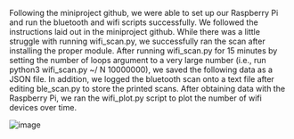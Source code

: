 Following the miniproject github, we were able to set up our Raspberry Pi and run the bluetooth and wifi scripts successfully. 
We followed the instructions laid out in the miniproject github. While there was a little struggle with running wifi_scan.py, we successfully ran the scan after installing the proper module. After running wifi_scan.py for 15 minutes by setting the number of loops argument to a very large number (i.e., run python3 wifi_scan.py ~/ N 10000000), we saved the following data as a JSON file. In addition, we  logged the bluetooth scan onto a text file after editing ble_scan.py to store the printed scans. After obtaining data with the Raspberry Pi, we ran the wifi_plot.py script to plot the number of wifi devices over time. 

![image](https://user-images.githubusercontent.com/55323049/133683114-b86bf0da-2cf2-4659-a2c7-9c53f4217fb3.png)
